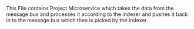 This File contains Project Microservice which takes the data from the message bus and processes it according to the indexer and pushes it back in to the message bus which then is picked by the Indexer.
